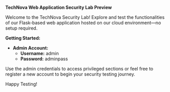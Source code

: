 **TechNova Web Application Security Lab Preview**

Welcome to the TechNova Security Lab! Explore and test the functionalities of our Flask-based web application hosted on our cloud environment—no setup required.

**Getting Started:**
- **Admin Account:**
  - **Username:** admin
  - **Password:** adminpass

Use the admin credentials to access privileged sections or feel free to register a new account to begin your security testing journey.

Happy Testing!